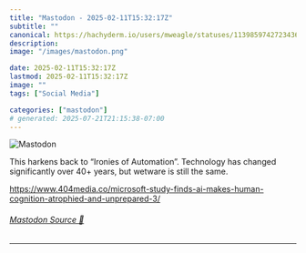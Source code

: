```yaml
---
title: "Mastodon - 2025-02-11T15:32:17Z"
subtitle: ""
canonical: https://hachyderm.io/users/mweagle/statuses/113985974272343613
description:
image: "/images/mastodon.png"

date: 2025-02-11T15:32:17Z
lastmod: 2025-02-11T15:32:17Z
image: ""
tags: ["Social Media"]

categories: ["mastodon"]
# generated: 2025-07-21T21:15:38-07:00
---
```

![Mastodon](/images/mastodon.png)

<p>This harkens back to “Ironies of Automation”. Technology has changed significantly over 40+ years, but wetware is still the same. </p><p><a href="https://www.404media.co/microsoft-study-finds-ai-makes-human-cognition-atrophied-and-unprepared-3/" target="_blank" rel="nofollow noopener noreferrer" translate="no"><span class="invisible">https://www.</span><span class="ellipsis">404media.co/microsoft-study-fi</span><span class="invisible">nds-ai-makes-human-cognition-atrophied-and-unprepared-3/</span></a></p>


###### [Mastodon Source 🐘](https://hachyderm.io/@mweagle/113985974272343613)

___
